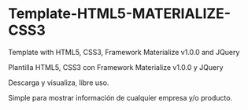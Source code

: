 # Template-HTML5-MATERIALIZE-CSS3
Template with HTML5, CSS3, Framework Materialize v1.0.0 and JQuery

Plantilla HTML5, CSS3 con Framework Materialize v1.0.0 y JQuery

Descarga y visualiza, libre uso.

Simple para mostrar información de cualquier empresa y/o producto.
